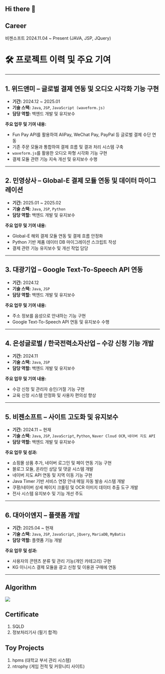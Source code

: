 ## Hi there 👋
## Career 
비젠소프트 2024.11.04 ~ Present (JAVA, JSP, JQuery)

# 🛠️ 프로젝트 이력 및 주요 기여

---

## 1. 위드앤미 – 글로벌 결제 연동 및 오디오 시각화 기능 구현
- **기간:** 2024.12 ~ 2025.01  
- **기술 스택:** `Java`, `JSP`, `JavaScript (waveform.js)`  
- **담당 역할:** 백엔드 개발 및 유지보수

**주요 업무 및 기여 내용:**
- Fun Pay API를 활용하여 AliPay, WeChat Pay, PayPal 등 글로벌 결제 수단 연동
- 기존 주문 모듈과 통합하여 결제 흐름 및 결과 처리 시스템 구축
- `waveform.js`를 활용한 오디오 파형 시각화 기능 구현
- 결제 모듈 관련 기능 지속 개선 및 유지보수 수행

---

## 2. 민영상사 – Global-E 결제 모듈 연동 및 데이터 마이그레이션
- **기간:** 2025.01 ~ 2025.02  
- **기술 스택:** `Java`, `JSP`, `Python`  
- **담당 역할:** 백엔드 개발 및 유지보수

**주요 업무 및 기여 내용:**
- Global-E 해외 결제 모듈 연동 및 결제 흐름 안정화
- Python 기반 제품 데이터 DB 마이그레이션 스크립트 작성
- 결제 관련 기능 유지보수 및 개선 작업 담당

---

## 3. 대광기업 – Google Text-To-Speech API 연동
- **기간:** 2024.12  
- **기술 스택:** `Java`, `JSP`  
- **담당 역할:** 백엔드 개발 및 유지보수

**주요 업무 및 기여 내용:**
- 주소 정보를 음성으로 안내하는 기능 구현
- Google Text-To-Speech API 연동 및 유지보수 수행

---

## 4. 은성글로벌 / 한국전력소자산업 – 수강 신청 기능 개발
- **기간:** 2024.11  
- **기술 스택:** `Java`, `JSP`  
- **담당 역할:** 백엔드 개발 및 유지보수

**주요 업무 및 기여 내용:**
- 수강 신청 및 관리자 승인/거절 기능 구현
- 교육 신청 시스템 안정화 및 사용자 편의성 향상

---

## 5. 비젠소프트 – 사이트 고도화 및 유지보수
- **기간:** 2024.11 ~ 현재  
- **기술 스택:** `Java`, `JSP`, `JavaScript`, `Python`, `Naver Cloud OCR`, `네이버 지도 API`  
- **담당 역할:** 백엔드 개발 및 유지보수

**주요 업무 및 성과:**
- 쇼핑몰 상품 추가, 네이버 로그인 및 페이 연동 기능 구현
- 블로그 모듈, 온라인 상담 및 댓글 시스템 개발
- 네이버 지도 API 연동 및 지역 이동 기능 구현
- Java Timer 기반 서비스 연장 안내 메일 자동 발송 시스템 개발
- 쿠팡/네이버 상세 페이지 크롤링 및 OCR 이미지 데이터 추출 도구 개발
- 전사 시스템 유지보수 및 기능 개선 주도

---

## 6. 대아이엔지 – 플랫폼 개발
- **기간:** 2025.04 ~ 현재  
- **기술 스택:** `Java`, `JSP`, `JavaScript`, `jQuery`, `MariaDB`, `MyBatis`  
- **담당 역할:** 플랫폼 기능 개발

**주요 업무 및 성과:**
- 사용자의 콘텐츠 분류 및 관리 기능(개인 카테고리) 구현
- KG 이니시스 결제 모듈을 광고 신청 및 이용권 구매에 연동

---


## Algorithm
<img src="https://mazandi.herokuapp.com/api?handle=dlwlsdn9633&theme=warm" />

## Certificate
1. SQLD
2. 정보처리기사 (필기 합격)

## Toy Projects
1. hpms (대학교 부서 관리 시스템) 
2. ntrophy (게임 전적 및 커뮤니티 사이트) 

<!--
**dlwlsdn9633/dlwlsdn9633** is a ✨ _special_ ✨ repository because its `README.md` (this file) appears on your GitHub profile.

Here are some ideas to get you started:

- 🔭 I’m currently working on ...
- 🌱 I’m currently learning ...
- 👯 I’m looking to collaborate on ...
- 🤔 I’m looking for help with ...
- 💬 Ask me about ...
- 📫 How to reach me: ...
- 😄 Pronouns: ...
- ⚡ Fun fact: ...
-->
